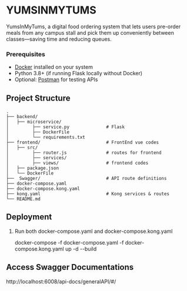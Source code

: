 # YUMSINMYTUMS

YumsInMyTums, a digital food ordering system that lets users pre-order meals from any campus stall and pick them up conveniently between classes—saving time and reducing queues.

### Prerequisites

- [Docker](https://www.docker.com/) installed on your system
- Python 3.8+ (if running Flask locally without Docker)
- Optional: [Postman](https://www.postman.com/) for testing APIs
  

## Project Structure

```
.
├── backend/                          
│   ├── microservice/                
│         ├── service.py              # Flask
│         ├── DockerFile              
│         └── requirements.txt        
├── frontend/                         # FrontEnd vue codes
│   ├── src/                          
│         ├── router.js               # routes for frontend
│         ├── services/               
│         ├── views/                  # frontend codes
│   ├── package.json                  
│   └── DockerFile                    
├──  Swagger/                         # API route definitions
├── docker-compose.yaml               
├── docker-compose.kong.yaml          
├── kong.yaml                         # Kong services & routes
└── README.md                         
```

## Deployment

1. Run both docker-compose.yaml and docker-compose.kong.yaml
   
   docker-compose -f docker-compose.yaml -f docker-compose.kong.yaml up -d --build

## Access Swagger Documentations
http://localhost:6008/api-docs/generalAPI/#/
